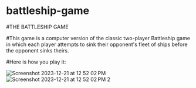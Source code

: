 # battleship-game

#THE BATTLESHIP GAME

#This game is a computer version of the classic two-player Battleship game in which each player attempts to sink their opponent's fleet of ships before the opponent sinks theirs. 

#Here is how you play it:

![Screenshot 2023-12-21 at 12 52 02 PM](https://github.com/nrheo/battleship-game/assets/154557592/8eebf9e3-549c-4893-9394-9f829706079a)
![Screenshot 2023-12-21 at 12 52 02 PM 2](https://github.com/nrheo/battleship-game/assets/154557592/fe130b63-a746-44f8-abf4-64ea5ca5e873)

